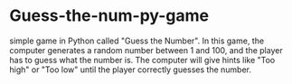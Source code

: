 # Guess-the-num-py-game

simple game in Python called "Guess the Number". In this game, the computer generates a random number between 1 and 100, and the player has to guess what the number is. The computer will give hints like "Too high" or "Too low" until the player correctly guesses the number.
